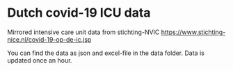 # Dutch covid-19 ICU data
Mirrored intensive care unit data from stichting-NVIC https://www.stichting-nice.nl/covid-19-op-de-ic.jsp

You can find the data as json and excel-file in the data folder. Data is updated once an hour.
